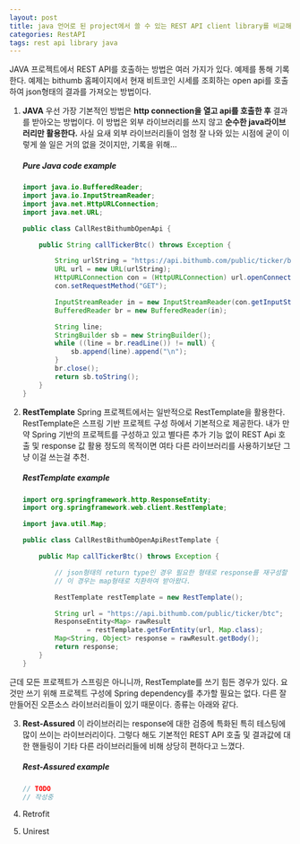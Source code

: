 ```yaml
---
layout: post
title: java 언어로 된 project에서 쓸 수 있는 REST API client library를 비교해 보자
categories: RestAPI
tags: rest api library java
---
```


JAVA 프로젝트에서 REST API를 호출하는 방법은 여러 가지가 있다. 예제를 통해 기록한다. 예제는 bithumb 홈페이지에서 현재 비트코인 시세를 조회하는 open api를 호출하여 json형태의 결과를 가져오는 방법이다.

1. **JAVA**
우선 가장 기본적인 방법은 **http connection을 열고 api를 호출한 후** 결과를 받아오는 방법이다. 이 방법은 외부 라이브러리를 쓰지 않고 **순수한 java라이브러리만 활용한다.** 사실 요새 외부 라이브러리들이 엄청 잘 나와 있는 시점에 굳이 이렇게 쓸 일은 거의 없을 것이지만, 기록을 위해...

    ##### Pure Java code example
    ~~~java
    import java.io.BufferedReader;
    import java.io.InputStreamReader;
    import java.net.HttpURLConnection;
    import java.net.URL;

    public class CallRestBithumbOpenApi {

        public String callTickerBtc() throws Exception {

            String urlString = "https://api.bithumb.com/public/ticker/btc";
            URL url = new URL(urlString);
            HttpURLConnection con = (HttpURLConnection) url.openConnection();
            con.setRequestMethod("GET");

            InputStreamReader in = new InputStreamReader(con.getInputStream(), "utf-8")
            BufferedReader br = new BufferedReader(in);

            String line;
            StringBuilder sb = new StringBuilder();
            while ((line = br.readLine()) != null) {
                sb.append(line).append("\n");
            }
            br.close();
            return sb.toString();
        }
    }
    ~~~

2. **RestTemplate**
Spring 프로젝트에서는 일반적으로 RestTemplate을 활용한다. RestTemplate은 스프링 기반 프로젝트 구성 하에서 기본적으로 제공한다. 내가 만약 Spring 기반의 프로젝트를 구성하고 있고 별다른 추가 기능 없이 REST Api 호출 및 response 값 활용 정도의 목적이면 여타 다른 라이브러리를 사용하기보단 그냥 이걸 쓰는걸 추천.

    ##### RestTemplate example
    ~~~java
    import org.springframework.http.ResponseEntity;
    import org.springframework.web.client.RestTemplate;

    import java.util.Map;

    public class CallRestBithumbOpenApiRestTemplate {

        public Map callTickerBtc() throws Exception {

            // json형태의 return type인 경우 필요한 형태로 response를 재구성할 수 있다.
            // 이 경우는 map형태로 치환하여 받아왔다.

            RestTemplate restTemplate = new RestTemplate();

            String url = "https://api.bithumb.com/public/ticker/btc";
            ResponseEntity<Map> rawResult
                    = restTemplate.getForEntity(url, Map.class);
            Map<String, Object> response = rawResult.getBody();
            return response;
        }
    }
    ~~~

근데 모든 프로젝트가 스프링은 아니니까, RestTemplate를 쓰기 힘든 경우가 있다. 요것만 쓰기 위해 프로젝트 구성에 Spring dependency를 추가할 필요는 없다. 다른 잘 만들어진 오픈소스 라이브러리들이 있기 때문이다. 종류는 아래와 같다.

3. **Rest-Assured**
이 라이브러리는 response에 대한 검증에 특화된 특히 테스팅에 많이 쓰이는 라이브러리이다. 그렇다 해도 기본적인 REST API 호출 및 결과값에 대한 핸들링이 기타 다른 라이브러리들에 비해 상당히 편하다고 느꼈다.
    ##### Rest-Assured example
    ~~~java
    // TODO
    // 작성중
    ~~~


4. Retrofit

5. Unirest
